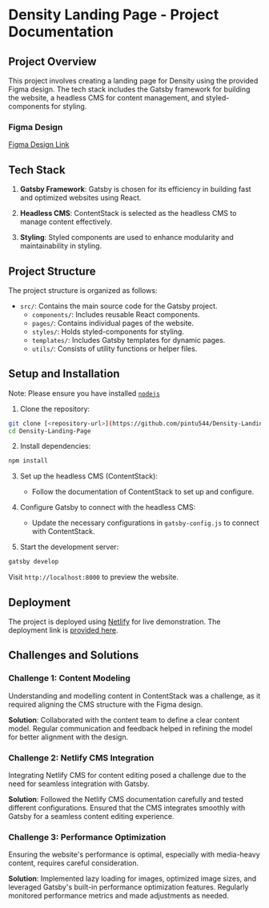 # Density Landing Page - Project Documentation

## Project Overview

This project involves creating a landing page for Density using the provided Figma design. The tech stack includes the Gatsby framework for building the website, a headless CMS for content management, and styled-components for styling.

### Figma Design

[Figma Design Link](https://www.figma.com/file/5uRfCmN7iWiHM0syqMSVYb/Density-Landing-Page?type=design&node-id=0-1&mode=design&t=fcf14BoSDovuZu7l-0)

## Tech Stack

1. **Gatsby Framework**: Gatsby is chosen for its efficiency in building fast and optimized websites using React.

2. **Headless CMS**: ContentStack is selected as the headless CMS to manage content effectively.

3. **Styling**: Styled components are used to enhance modularity and maintainability in styling.

## Project Structure

The project structure is organized as follows:

- `src/`: Contains the main source code for the Gatsby project.
  - `components/`: Includes reusable React components.
  - `pages/`: Contains individual pages of the website.
  - `styles/`: Holds styled-components for styling.
  - `templates/`: Includes Gatsby templates for dynamic pages.
  - `utils/`: Consists of utility functions or helper files.

## Setup and Installation
Note: Please ensure you have installed <code><a href="https://nodejs.org/en/download/">nodejs</a></code>
1. Clone the repository:

```bash
git clone [<repository-url>](https://github.com/pintu544/Density-Landing-Page)
cd Density-Landing-Page
```

2. Install dependencies:

```bash
npm install
```

  
3. Set up the headless CMS (ContentStack):
   - Follow the documentation of ContentStack to set up and configure.

4. Configure Gatsby to connect with the headless CMS:
   - Update the necessary configurations in `gatsby-config.js` to connect with ContentStack.

5. Start the development server:

```bash
gatsby develop
```

Visit `http://localhost:8000` to preview the website.

## Deployment

The project is deployed using [Netlify](https://www.netlify.com/) for live demonstration. The deployment link is [provided here](#).

## Challenges and Solutions

### Challenge 1: Content Modeling

Understanding and modelling content in ContentStack was a challenge, as it required aligning the CMS structure with the Figma design.

**Solution**: Collaborated with the content team to define a clear content model. Regular communication and feedback helped in refining the model for better alignment with the design.

### Challenge 2: Netlify CMS Integration

Integrating Netlify CMS for content editing posed a challenge due to the need for seamless integration with Gatsby.

**Solution**: Followed the Netlify CMS documentation carefully and tested different configurations. Ensured that the CMS integrates smoothly with Gatsby for a seamless content editing experience.

### Challenge 3: Performance Optimization

Ensuring the website's performance is optimal, especially with media-heavy content, requires careful consideration.

**Solution**: Implemented lazy loading for images, optimized image sizes, and leveraged Gatsby's built-in performance optimization features. Regularly monitored performance metrics and made adjustments as needed.



  
